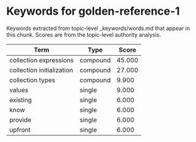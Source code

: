 # Keywords for golden-reference-1

Keywords extracted from topic-level _keywords/words.md that appear in this chunk.
Scores are from the topic-level authority analysis.

| Term | Type | Score |
|------|------|-------|
| collection expressions | compound | 45.000 |
| collection initialization | compound | 27.000 |
| collection types | compound | 9.900 |
| values | single | 9.000 |
| existing | single | 6.000 |
| know | single | 6.000 |
| provide | single | 6.000 |
| upfront | single | 6.000 |
